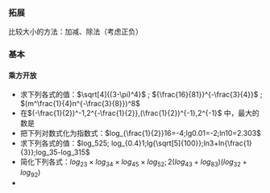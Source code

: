 ### 拓展

比较大小的方法：加减、除法（考虑正负）

### 基本

#### 乘方开放

- 求下列各式的值：$\sqrt[4]{(3-\pi)^4}$ ; ${\frac{16}{81}}^{-\frac{3}{4}}$ ; $(m^\frac{1}{4}n^{-\frac{3}{8}})^8$
- 在$(-\frac{1}{2})^-1,2^{-\frac{1}{2}},(\frac{1}{2})^{-1},2^{-1}$ 中，最大的数是
- 把下列对数式化为指数式：$log_{\frac{1}{2}}16=-4;lg0.01=-2;ln10=2.303$
- 求下列各式的值：$log_525; log_{0.4}1;lg{\sqrt[5]{100}};ln3+ln{\frac{1}{3}};log_35-log_315$
- 简化下列各式：$log_23\times log_34\times log_45\times log_52;2(log_43+log_83)(log_32+log_92)$ 
- 